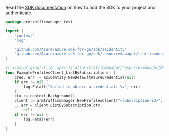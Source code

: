 Read the [SDK documentation](https://github.com/Azure/azure-sdk-for-go/blob/sdk%2Fresourcemanager%2Ftrafficmanager%2Farmtrafficmanager%2Fv0.1.0/sdk/resourcemanager/trafficmanager/armtrafficmanager/README.md) on how to add the SDK to your project and authenticate.

```go
package armtrafficmanager_test

import (
	"context"
	"log"

	"github.com/Azure/azure-sdk-for-go/sdk/azidentity"
	"github.com/Azure/azure-sdk-for-go/sdk/resourcemanager/trafficmanager/armtrafficmanager"
)

// x-ms-original-file: specification/trafficmanager/resource-manager/Microsoft.Network/stable/2018-08-01/examples/Profile-GET-BySubscription.json
func ExampleProfilesClient_ListBySubscription() {
	cred, err := azidentity.NewDefaultAzureCredential(nil)
	if err != nil {
		log.Fatalf("failed to obtain a credential: %v", err)
	}
	ctx := context.Background()
	client := armtrafficmanager.NewProfilesClient("<subscription-id>", cred, nil)
	_, err = client.ListBySubscription(ctx,
		nil)
	if err != nil {
		log.Fatal(err)
	}
}
```
